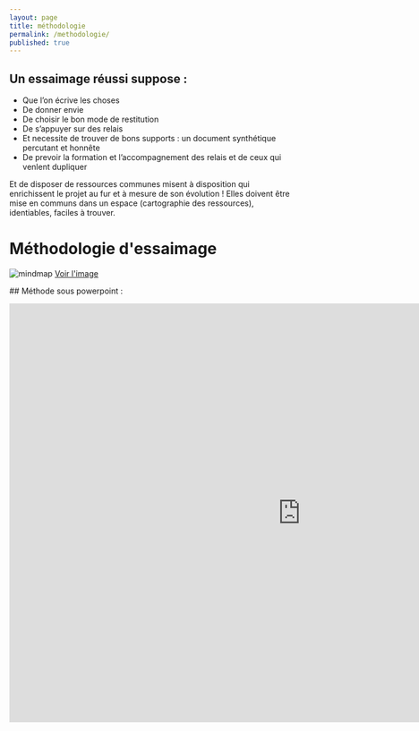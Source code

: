```yaml
---
layout: page
title: méthodologie
permalink: /methodologie/
published: true
---
```


## Un essaimage réussi suppose : 

- Que l’on écrive les choses
- De donner envie
- De choisir le bon mode de restitution
- De s’appuyer sur des relais
- Et necessite de trouver de bons supports : un document synthétique percutant et honnête
- De prevoir la formation et l’accompagnement des relais et de ceux qui venlent dupliquer

Et de disposer de ressources communes misent à disposition qui enrichissent le projet au fur et à mesure de son évolution ! Elles doivent être mise en communs dans un espace (cartographie des ressources), identiables, faciles à trouver.

# Méthodologie d'essaimage

![mindmap](http://culturesocial.github.io/images/flyer.jpg)
[Voir l'image](http://culturesocial.github.io/images/flyer.jpg)

## Méthode sous powerpoint :
<iframe src="https://docs.google.com/presentation/d/1RAiqWCzmcRFlpbreJzjyQmzCTTEG353DpsZ_m_eY3aY/embed?start=false&loop=false&delayms=3000" frameborder="0" width="1040" height="749" allowfullscreen="true" mozallowfullscreen="true" webkitallowfullscreen="true"></iframe>
